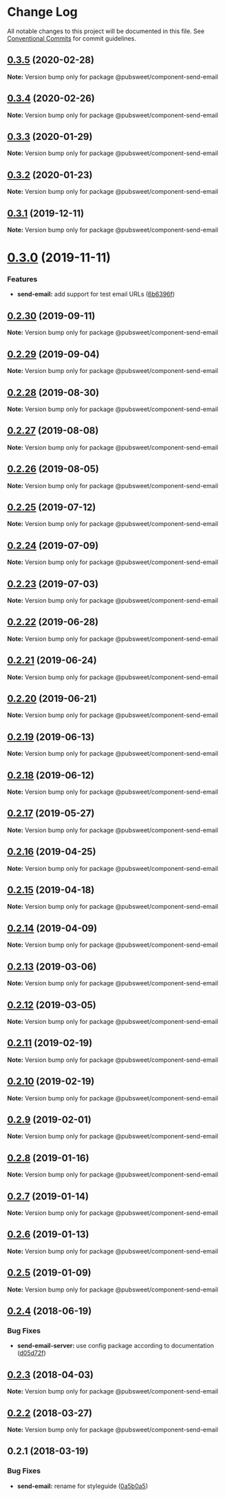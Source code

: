 # Change Log

All notable changes to this project will be documented in this file.
See [Conventional Commits](https://conventionalcommits.org) for commit guidelines.

## [0.3.5](https://gitlab.coko.foundation/pubsweet/pubsweet/compare/@pubsweet/component-send-email@0.3.4...@pubsweet/component-send-email@0.3.5) (2020-02-28)

**Note:** Version bump only for package @pubsweet/component-send-email





## [0.3.4](https://gitlab.coko.foundation/pubsweet/pubsweet/compare/@pubsweet/component-send-email@0.3.3...@pubsweet/component-send-email@0.3.4) (2020-02-26)

**Note:** Version bump only for package @pubsweet/component-send-email





## [0.3.3](https://gitlab.coko.foundation/pubsweet/pubsweet/compare/@pubsweet/component-send-email@0.3.2...@pubsweet/component-send-email@0.3.3) (2020-01-29)

**Note:** Version bump only for package @pubsweet/component-send-email





## [0.3.2](https://gitlab.coko.foundation/pubsweet/pubsweet/compare/@pubsweet/component-send-email@0.3.1...@pubsweet/component-send-email@0.3.2) (2020-01-23)

**Note:** Version bump only for package @pubsweet/component-send-email





## [0.3.1](https://gitlab.coko.foundation/pubsweet/pubsweet/compare/@pubsweet/component-send-email@0.3.0...@pubsweet/component-send-email@0.3.1) (2019-12-11)

**Note:** Version bump only for package @pubsweet/component-send-email





# [0.3.0](https://gitlab.coko.foundation/pubsweet/pubsweet/compare/@pubsweet/component-send-email@0.2.30...@pubsweet/component-send-email@0.3.0) (2019-11-11)


### Features

* **send-email:** add support for test email URLs ([6b6396f](https://gitlab.coko.foundation/pubsweet/pubsweet/commit/6b6396fc0724156887e2e9c92d6ecacd0958db0b))





## [0.2.30](https://gitlab.coko.foundation/pubsweet/pubsweet/compare/@pubsweet/component-send-email@0.2.29...@pubsweet/component-send-email@0.2.30) (2019-09-11)

**Note:** Version bump only for package @pubsweet/component-send-email





## [0.2.29](https://gitlab.coko.foundation/pubsweet/pubsweet/compare/@pubsweet/component-send-email@0.2.28...@pubsweet/component-send-email@0.2.29) (2019-09-04)

**Note:** Version bump only for package @pubsweet/component-send-email





## [0.2.28](https://gitlab.coko.foundation/pubsweet/pubsweet/compare/@pubsweet/component-send-email@0.2.27...@pubsweet/component-send-email@0.2.28) (2019-08-30)

**Note:** Version bump only for package @pubsweet/component-send-email





## [0.2.27](https://gitlab.coko.foundation/pubsweet/pubsweet/compare/@pubsweet/component-send-email@0.2.26...@pubsweet/component-send-email@0.2.27) (2019-08-08)

**Note:** Version bump only for package @pubsweet/component-send-email





## [0.2.26](https://gitlab.coko.foundation/pubsweet/pubsweet/compare/@pubsweet/component-send-email@0.2.25...@pubsweet/component-send-email@0.2.26) (2019-08-05)

**Note:** Version bump only for package @pubsweet/component-send-email





## [0.2.25](https://gitlab.coko.foundation/pubsweet/pubsweet/compare/@pubsweet/component-send-email@0.2.24...@pubsweet/component-send-email@0.2.25) (2019-07-12)

**Note:** Version bump only for package @pubsweet/component-send-email





## [0.2.24](https://gitlab.coko.foundation/pubsweet/pubsweet/compare/@pubsweet/component-send-email@0.2.23...@pubsweet/component-send-email@0.2.24) (2019-07-09)

**Note:** Version bump only for package @pubsweet/component-send-email





## [0.2.23](https://gitlab.coko.foundation/pubsweet/pubsweet/compare/@pubsweet/component-send-email@0.2.22...@pubsweet/component-send-email@0.2.23) (2019-07-03)

**Note:** Version bump only for package @pubsweet/component-send-email





## [0.2.22](https://gitlab.coko.foundation/pubsweet/pubsweet/compare/@pubsweet/component-send-email@0.2.21...@pubsweet/component-send-email@0.2.22) (2019-06-28)

**Note:** Version bump only for package @pubsweet/component-send-email





## [0.2.21](https://gitlab.coko.foundation/pubsweet/pubsweet/compare/@pubsweet/component-send-email@0.2.20...@pubsweet/component-send-email@0.2.21) (2019-06-24)

**Note:** Version bump only for package @pubsweet/component-send-email





## [0.2.20](https://gitlab.coko.foundation/pubsweet/pubsweet/compare/@pubsweet/component-send-email@0.2.19...@pubsweet/component-send-email@0.2.20) (2019-06-21)

**Note:** Version bump only for package @pubsweet/component-send-email





## [0.2.19](https://gitlab.coko.foundation/pubsweet/pubsweet/compare/@pubsweet/component-send-email@0.2.18...@pubsweet/component-send-email@0.2.19) (2019-06-13)

**Note:** Version bump only for package @pubsweet/component-send-email





## [0.2.18](https://gitlab.coko.foundation/pubsweet/pubsweet/compare/@pubsweet/component-send-email@0.2.17...@pubsweet/component-send-email@0.2.18) (2019-06-12)

**Note:** Version bump only for package @pubsweet/component-send-email





## [0.2.17](https://gitlab.coko.foundation/pubsweet/pubsweet/compare/@pubsweet/component-send-email@0.2.16...@pubsweet/component-send-email@0.2.17) (2019-05-27)

**Note:** Version bump only for package @pubsweet/component-send-email





## [0.2.16](https://gitlab.coko.foundation/pubsweet/pubsweet/compare/@pubsweet/component-send-email@0.2.15...@pubsweet/component-send-email@0.2.16) (2019-04-25)

**Note:** Version bump only for package @pubsweet/component-send-email





## [0.2.15](https://gitlab.coko.foundation/pubsweet/pubsweet/compare/@pubsweet/component-send-email@0.2.14...@pubsweet/component-send-email@0.2.15) (2019-04-18)

**Note:** Version bump only for package @pubsweet/component-send-email





## [0.2.14](https://gitlab.coko.foundation/pubsweet/pubsweet/compare/@pubsweet/component-send-email@0.2.13...@pubsweet/component-send-email@0.2.14) (2019-04-09)

**Note:** Version bump only for package @pubsweet/component-send-email





## [0.2.13](https://gitlab.coko.foundation/pubsweet/pubsweet/compare/@pubsweet/component-send-email@0.2.12...@pubsweet/component-send-email@0.2.13) (2019-03-06)

**Note:** Version bump only for package @pubsweet/component-send-email





## [0.2.12](https://gitlab.coko.foundation/pubsweet/pubsweet/compare/@pubsweet/component-send-email@0.2.11...@pubsweet/component-send-email@0.2.12) (2019-03-05)

**Note:** Version bump only for package @pubsweet/component-send-email





## [0.2.11](https://gitlab.coko.foundation/pubsweet/pubsweet/compare/@pubsweet/component-send-email@0.2.10...@pubsweet/component-send-email@0.2.11) (2019-02-19)

**Note:** Version bump only for package @pubsweet/component-send-email





## [0.2.10](https://gitlab.coko.foundation/pubsweet/pubsweet/compare/@pubsweet/component-send-email@0.2.9...@pubsweet/component-send-email@0.2.10) (2019-02-19)

**Note:** Version bump only for package @pubsweet/component-send-email





## [0.2.9](https://gitlab.coko.foundation/pubsweet/pubsweet/compare/@pubsweet/component-send-email@0.2.8...@pubsweet/component-send-email@0.2.9) (2019-02-01)

**Note:** Version bump only for package @pubsweet/component-send-email





## [0.2.8](https://gitlab.coko.foundation/pubsweet/pubsweet/compare/@pubsweet/component-send-email@0.2.7...@pubsweet/component-send-email@0.2.8) (2019-01-16)

**Note:** Version bump only for package @pubsweet/component-send-email





## [0.2.7](https://gitlab.coko.foundation/pubsweet/pubsweet/compare/@pubsweet/component-send-email@0.2.6...@pubsweet/component-send-email@0.2.7) (2019-01-14)

**Note:** Version bump only for package @pubsweet/component-send-email





## [0.2.6](https://gitlab.coko.foundation/pubsweet/pubsweet/compare/@pubsweet/component-send-email@0.2.5...@pubsweet/component-send-email@0.2.6) (2019-01-13)

**Note:** Version bump only for package @pubsweet/component-send-email





## [0.2.5](https://gitlab.coko.foundation/pubsweet/pubsweet/compare/@pubsweet/component-send-email@0.2.4...@pubsweet/component-send-email@0.2.5) (2019-01-09)

**Note:** Version bump only for package @pubsweet/component-send-email





<a name="0.2.4"></a>
## [0.2.4](https://gitlab.coko.foundation/pubsweet/pubsweet/compare/@pubsweet/component-send-email@0.2.3...@pubsweet/component-send-email@0.2.4) (2018-06-19)


### Bug Fixes

* **send-email-server:** use config package according to documentation ([d05d72f](https://gitlab.coko.foundation/pubsweet/pubsweet/commit/d05d72f))




<a name="0.2.3"></a>
## [0.2.3](https://gitlab.coko.foundation/pubsweet/pubsweet/compare/@pubsweet/component-send-email@0.2.2...@pubsweet/component-send-email@0.2.3) (2018-04-03)




**Note:** Version bump only for package @pubsweet/component-send-email

<a name="0.2.2"></a>
## [0.2.2](https://gitlab.coko.foundation/pubsweet/pubsweet/compare/@pubsweet/component-send-email@0.2.1...@pubsweet/component-send-email@0.2.2) (2018-03-27)




**Note:** Version bump only for package @pubsweet/component-send-email

<a name="0.2.1"></a>
## 0.2.1 (2018-03-19)


### Bug Fixes

* **send-email:** rename for styleguide ([0a5b0a5](https://gitlab.coko.foundation/pubsweet/pubsweet/commit/0a5b0a5))
